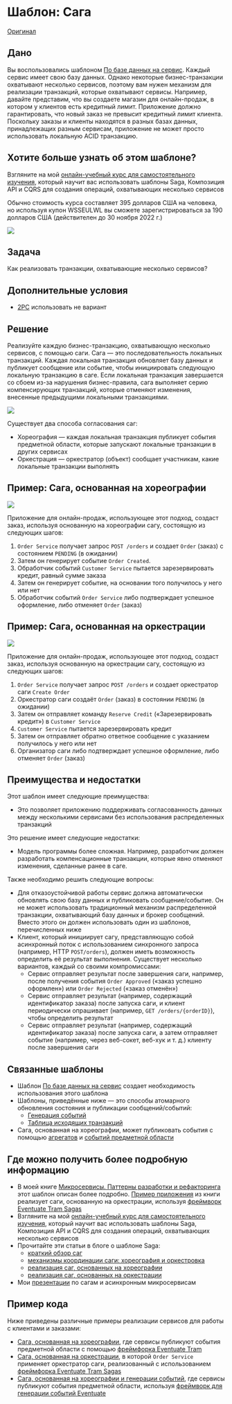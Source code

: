 # Шаблон: Сага

[Оригинал](https://microservices.io/patterns/data/saga.html)

## Дано

Вы воспользовались шаблоном [По базе данных на сервис](database-per-service.md). Каждый
сервис имеет свою базу данных. Однако некоторые бизнес-транзакции охватывают 
несколько сервисов, поэтому вам нужен механизм для реализации транзакций, 
которые охватывают сервисы. Например, давайте представим, что вы создаете 
магазин для онлайн-продаж, в котором у клиентов есть кредитный лимит.
Приложение должно гарантировать, что новый заказ не превысит кредитный 
лимит клиента. Поскольку заказы и клиенты находятся в разных базах данных, 
принадлежащих разным сервисам, приложение не может просто использовать 
локальную ACID транзакцию.

## Хотите больше узнать об этом шаблоне?

Взгляните на мой [онлайн-учебный курс для самостоятельного изучения](https://chrisrichardson.net/virtual-bootcamp-distributed-data-management.html), который 
научит вас использовать шаблоны Saga, Композиция API и CQRS для создания
операций, охватывающих несколько сервисов

Обычно стоимость курса составляет 395 долларов США на человека, но используя 
купон WSSEULWL вы сможете зарегистрироваться за 190 долларов США (действителен
до 30 ноября 2022 г.)

![](../../../images/saga/Microservices_IO_Logo_White.png)

## Задача

Как реализовать транзакции, охватывающие несколько сервисов?

## Дополнительные условия

* [2PC](https://en.wikipedia.org/wiki/Two-phase_commit_protocol) использовать
  не вариант

## Решение

Реализуйте каждую бизнес-транзакцию, охватывающую несколько сервисов, с 
помощью саги. Сага — это последовательность локальных транзакций. Каждая 
локальная транзакция обновляет базу данных и публикует сообщение или 
событие, чтобы инициировать следующую локальную транзакцию в саге.
Если локальная транзакция завершается со сбоем из-за нарушения 
бизнес-правила, сага выполняет серию компенсирующих транзакций, которые 
отменяют изменения, внесенные предыдущими локальными транзакциями.

![](../../../images/saga/From_2PC_To_Saga.png)

Существует два способа согласования саг:

* Хореография — каждая локальная транзакция публикует события предметной 
  области, которые запускают локальные транзакции в других сервисах
* Оркестрация — оркестратор (объект) сообщает участникам, какие локальные 
  транзакции выполнять

## Пример: Сага, основанная на хореографии

![](../../../images/saga/Create_Order_Saga.png)

Приложение для онлайн-продаж, использующее этот подход, создаст заказ, 
используя основанную на хореографии сагу, состоящую из следующих шагов:

1. `Order Service` получает запрос `POST /orders` и создает `Order` (заказ) c 
   состоянием `PENDING` (в ожидании)
2. Затем он генерирует событие `Order Created`.
3. Обработчик событий `Customer Service` пытается зарезервировать кредит, 
   равный сумме заказа
4. Затем он генерирует событие, на основании того получилось у него или нет
5. Обработчик событий `Order Service` либо подтверждает успешное оформление, 
   либо отменяет `Order` (заказ)

## Пример: Сага, основанная на оркестрации

![](../../../images/saga/Create_Order_Saga_Orchestration.png)

Приложение для онлайн-продаж, использующее этот подход, создаст заказ,
используя основанную на оркестрации сагу, состоящую из следующих шагов:

1. `Order Service` получает запрос `POST /orders` и создает оркестратор 
   саги `Create Order`
2. Оркестратор саги создаёт `Order` (заказ) в состоянии `PENDING` (в ожидании)
3. Затем он отправляет команду `Reserve Credit` («Зарезервировать кредит»)
   в `Customer Service`
4. `Customer Service` пытается зарезервировать кредит
5. Затем он отправляет обратно ответное сообщение с указанием получилось
   у него или нет
6. Организатор саги либо подтверждает успешное оформление, либо 
   отменяет `Order` (заказ)

## Преимущества и недостатки

Этот шаблон имеет следующие преимущества:

* Это позволяет приложению поддерживать согласованность данных между 
  несколькими сервисами без использования распределенных транзакций

Это решение имеет следующие недостатки:

* Модель программы более сложная. Например, разработчик должен разработать 
  компенсационные транзакции, которые явно отменяют изменения, сделанные 
  ранее в саге.

Также необходимо решить следующие вопросы:
  * Для отказоустойчивой работы сервис должна автоматически обновлять свою 
    базу данных и публиковать сообщение/событие. Он не может использовать 
    традиционный механизм распределенной транзакции, охватывающий базу 
    данных и брокер сообщений. Вместо этого он должен использовать один из 
    шаблонов, перечисленных ниже
  * Клиент, который инициирует сагу, представляющую собой асинхронный поток 
    с использованием синхронного запроса (например, HTTP `POST/orders`), 
    должен иметь возможность определить её результат выполнения. Существует 
    несколько вариантов, каждый со своими компромиссами:
    * Сервис отправляет результат после завершения саги, например, после 
      получения события `Order Approved` («заказ успешно оформлен») или 
      `Order Rejected` («заказ отменён»)
    * Сервис отправляет результат (например, содержащий идентификатор 
      заказа) после запуска саги, и клиент периодически опрашивает 
      (например, `GET /orders/{orderID}`), чтобы определить результат
    * Сервис отправляет результат (например, содержащий идентификатор 
      заказа) после запуска саги, а затем отправляет событие (например, 
      через веб-сокет, веб-хук и т. д.) клиенту после завершения саги

## Связанные шаблоны

* Шаблон [По базе данных на сервис](database-per-service.md) создает 
  необходимость использования этого шаблона
* Шаблоны, приведённые ниже — это способы атомарного обновления состояния 
  и публикации сообщений/событий:
  * [Генерация событий](event-sourcing.md)
  * [Таблица исходящих транзакций](../Transactional-messaging/transactional-outbox.md)
* Сага, основанная на хореографии, может публиковать события с помощью
  [агрегатов](aggregate.md) и [событий предметной области](domain-event.md)

## Где можно получить более подробную информацию

* В моей книге [Микросервисы. Паттерны разработки и рефакторинга](https://microservices.io/book) этот
  шаблон описан более подробно. [Пример приложения](https://github.com/microservice-patterns/ftgo-application) из 
  книги реализует саги, основанную на оркестрации, используя [фреймворк Eventuate Tram Sagas](https://github.com/eventuate-tram/eventuate-tram-sagas)
* Взгляните на мой [онлайн-учебный курс для самостоятельного изучения](https://chrisrichardson.net/virtual-bootcamp-distributed-data-management.html), который
  научит вас использовать шаблоны Saga, Композиция API и CQRS для создания
  операций, охватывающих несколько сервисов
* Прочитайте эти статьи в блоге о шаблоне Saga:
  * [краткий обзор саг](https://chrisrichardson.net/post/antipatterns/2019/07/09/developing-sagas-part-1.html)
  * [механизмы координации саги: хореография и оркестровка](https://chrisrichardson.net/post/sagas/2019/08/04/developing-sagas-part-2.html)
  * [реализация саг, основанных на хореографии](https://chrisrichardson.net/post/sagas/2019/08/15/developing-sagas-part-3.html)
  * [реализация саг, основанных на оркестрации](https://chrisrichardson.net/post/sagas/2019/12/12/developing-sagas-part-4.html)
* Мои [презентации](https://microservices.io/presentations) по сагам и 
  асинхронным микросервисам


## Пример кода

Ниже приведены различные примеры реализации сервисов для работы с
клиентами и заказами:

* [Сага, основанная на хореографии](https://github.com/eventuate-tram/eventuate-tram-examples-customers-and-orders), где 
  сервисы публикуют события предметной области с помощью [фреймфорка Eventuate Tram](https://github.com/eventuate-tram/eventuate-tram-core)
* [Сага, основанная на оркестрации](https://github.com/eventuate-tram/eventuate-tram-sagas-examples-customers-and-orders), в которой
  `Order Service` применяет оркестратор саги, реализованный с использованием
  [фреймфорка Eventuate Tram Sagas](https://github.com/eventuate-tram/eventuate-tram-sagas)
* [Сага, основанная на хореографии и генерации событий](https://github.com/eventuate-examples/eventuate-examples-java-customers-and-orders), где
  сервисы публикуют события предметной области, используя [фреймворк для 
  генерации событий Eventuate](http://eventuate.io/)
